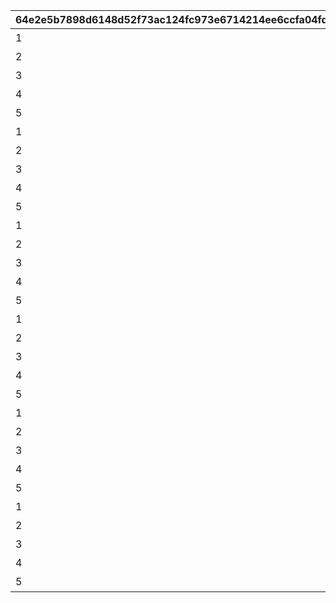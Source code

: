 |64e2e5b7898d6148d52f73ac124fc973e6714214ee6ccfa04fd19c40bc7a1199|ec6832b6995f714192f266d9da567e5deb44d47c8079301c57ac5ca9171eeff5|f5fe98b8c85a04b52ce6a50a3343ab47680639705911b891f8cc38cd25a61a64|6535824d946a0a363bd46aff99eec9860f4be876908c0907f85732f213976892|29ad9b75f98bec7aad3305d0ea9a4992fa4caf84b2b404846df46946f7566054|20dd09cf80017eb7c6ec74d51391a27d3e11efc30b40d395d9bd4adf8a415eec|48d8a2cffee552b7276ccc59c1439bea0822d8ca05e8b091adf45a8e04107503|82707f76b47f6b49606619cafa15fa4d87c182742acd57bfcdd27b98ccf3b131|60f736247a6ed9476904d7f6b5d90836adc969139181b90e4d68c996842fcde5|8b337c97f6a6eefea75e9a0e90c788e227be80f8eaec3556f92d545e62d74f2c|5677e9347ce328eb37240eb1ab17ab4add24c10a1a483ead2b94ed14a7bbef4c|
| --- | --- | --- | --- | --- | --- | --- | --- | --- | --- | --- |
|1|0|10116|20062115|0|0|イワアライグマの生態メモ①|10116111|0|1|207300|
|2|0|10116|0|0|0|イワアライグマの生態メモ②|10116112|0|1|207300|
|3|0|10116|0|0|0|イワアライグマの生態メモ③|10116113|0|1|207300|
|4|0|10116|0|0|0|イワアライグマの生態メモ④|10116114|0|1|207300|
|5|75|10116|0|91002|1|洗い物のお師匠さま|10116115|8|1|207300|
|1|0|10116|0|0|0|ワッパダヌキの生態メモ①|10116121|0|1|207000|
|2|0|10116|0|0|0|ワッパダヌキの生態メモ②|10116122|0|1|207000|
|3|0|10116|0|0|0|ワッパダヌキの生態メモ③|10116123|0|1|207000|
|4|0|10116|0|0|0|ワッパダヌキの生態メモ④|10116124|0|1|207000|
|5|75|10116|0|91002|1|小さな再会と一化かし|10116125|8|1|207000|
|1|0|10116|0|0|0|ゴブリングレートの生態メモ①|10116131|0|1|305700|
|2|0|10116|0|0|0|ゴブリングレートの生態メモ②|10116132|0|1|305700|
|3|0|10116|0|0|0|ゴブリングレートの生態メモ③|10116133|0|1|305700|
|4|0|10116|0|0|0|ゴブリングレートの生態メモ④|10116134|0|1|305700|
|5|75|10116|0|91002|1|学びはまず形から|10116135|8|1|305700|
|1|0|10116|20062115|0|0|スリーピィオウルの生態メモ①|10116211|0|2|206900|
|2|0|10116|0|0|0|スリーピィオウルの生態メモ②|10116212|0|2|206900|
|3|0|10116|0|0|0|スリーピィオウルの生態メモ③|10116213|0|2|206900|
|4|0|10116|0|0|0|スリーピィオウルの生態メモ④|10116214|0|2|206900|
|5|75|10116|0|91002|1|天にも昇る寝心地|10116215|8|2|206900|
|1|0|10116|0|0|0|ライライの生態メモ①|10116221|0|2|304600|
|2|0|10116|0|0|0|ライライの生態メモ②|10116222|0|2|304600|
|3|0|10116|0|0|0|ライライの生態メモ③|10116223|0|2|304600|
|4|0|10116|0|0|0|ライライの生態メモ④|10116224|0|2|304600|
|5|75|10116|0|91002|1|それぞれの在り方を大切に|10116225|8|2|304600|
|1|0|10116|0|0|0|ニャットの生態メモ①|10116231|0|2|215300|
|2|0|10116|0|0|0|ニャットの生態メモ②|10116232|0|2|215300|
|3|0|10116|0|0|0|ニャットの生態メモ③|10116233|0|2|215300|
|4|0|10116|0|0|0|ニャットの生態メモ④|10116234|0|2|215300|
|5|75|10116|0|91002|1|あなたが教えてくれたこと|10116235|8|2|215300|